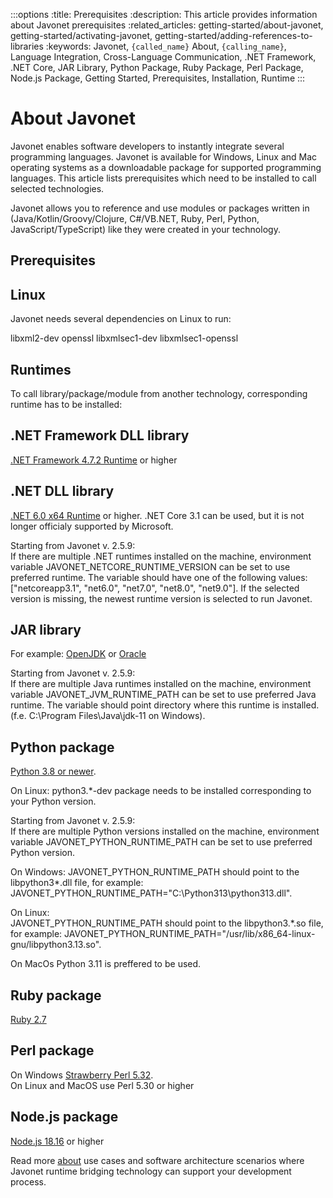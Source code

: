 :::options
:title: Prerequisites
:description: This article provides information about Javonet prerequisites
:related_articles: getting-started/about-javonet, getting-started/activating-javonet, getting-started/adding-references-to-libraries
:keywords: Javonet, `{called_name}` About, `{calling_name}`, Language Integration, Cross-Language Communication, .NET Framework, .NET Core, JAR Library, Python Package, Ruby Package, Perl Package, Node.js Package, Getting Started, Prerequisites, Installation, Runtime
:::

# About Javonet  
  
Javonet enables software developers to instantly integrate several programming languages. Javonet is available for Windows, Linux and Mac operating systems as a downloadable package for supported programming languages. This article lists prerequisites which need to be installed to call selected technologies.  
  
Javonet allows you to reference and use modules or packages written in (Java/Kotlin/Groovy/Clojure, C#/VB.NET, Ruby, Perl, Python, JavaScript/TypeScript) like they were created in your technology.  
  
## Prerequisites 

## Linux
  
Javonet needs several dependencies on Linux to run:  
  
libxml2-dev openssl libxmlsec1-dev libxmlsec1-openssl  

## Runtimes

To call library/package/module from another technology, corresponding runtime has to be installed:  
  
## .NET Framework DLL library

[.NET Framework 4.7.2 Runtime](https://dotnet.microsoft.com/en-us/download/dotnet-framework/net472) or higher  

## .NET DLL library

[.NET 6.0 x64 Runtime](https://dotnet.microsoft.com/en-us/download/dotnet/6.0) or higher. .NET Core 3.1 can be used, but it is not longer officialy supported by Microsoft.  

Starting from Javonet v. 2.5.9:  
If there are multiple .NET runtimes installed on the machine, environment variable JAVONET_NETCORE_RUNTIME_VERSION can be set to use preferred runtime. The variable should have one of the following values: ["netcoreapp3.1", "net6.0", "net7.0", "net8.0", "net9.0"]. If the selected version is missing, the newest runtime version is selected to run Javonet.    

## JAR library

For example: [OpenJDK](https://www.openlogic.com/openjdk-downloads?field_java_parent_version_target_id=416&field_operating_system_target_id=All&field_architecture_target_id=391&field_java_package_target_id=All) or [Oracle](https://www.oracle.com/pl/java/technologies/javase/javase8u211-later-archive-downloads.html)  

Starting from Javonet v. 2.5.9:  
If there are multiple Java runtimes installed on the machine, environment variable JAVONET_JVM_RUNTIME_PATH can be set to use preferred Java runtime. The variable should point directory where this runtime is installed. (f.e. C:\Program Files\Java\jdk-11 on Windows).    

## Python package

[Python 3.8 or newer](https://www.python.org/downloads/).  
  
On Linux:
python3.\*-dev package needs to be installed corresponding to your Python version.  

Starting from Javonet v. 2.5.9:  
If there are multiple Python versions installed on the machine, environment variable  JAVONET_PYTHON_RUNTIME_PATH can be set to use preferred Python version.  
  
On Windows:
JAVONET_PYTHON_RUNTIME_PATH should point to the libpython3\*.dll file, for example:
JAVONET_PYTHON_RUNTIME_PATH="C:\Python313\python313.dll".  
  
On Linux:  
JAVONET_PYTHON_RUNTIME_PATH should point to the libpython3.\*.so file, for example:
JAVONET_PYTHON_RUNTIME_PATH="/usr/lib/x86_64-linux-gnu/libpython3.13.so".  
  
On MacOs
Python 3.11 is preffered to be used.

## Ruby package

[Ruby 2.7](https://rubyinstaller.org/downloads/) 

## Perl package

On Windows [Strawberry Perl 5.32](https://strawberryperl.com/download/5.32.1.1/strawberry-perl-5.32.1.1-64bit.msi).  
On Linux and MacOS use Perl 5.30 or higher

## Node.js package

[Node.js 18.16](https://nodejs.org/dist/latest-v18.x/) or higher  
  
Read more [about](/guides/v2/`{calling_technology}`/`{called_technology}`/getting-started/about-javonet) use cases and software architecture scenarios where Javonet runtime bridging technology can support your development process.
